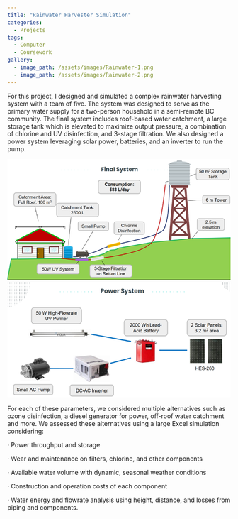 ```yaml
---
title: "Rainwater Harvester Simulation"
categories:
  - Projects
tags:
  - Computer
  - Coursework
gallery:
  - image_path: /assets/images/Rainwater-1.png
  - image_path: /assets/images/Rainwater-2.png
---
```


For this project, I designed and simulated a complex rainwater harvesting system with a team of five. The system was designed to serve as the primary water supply for a two-person household in a semi-remote BC community. The final system includes roof-based water catchment, a large storage tank which is elevated to maximize output pressure, a combination of chlorine and UV disinfection, and 3-stage filtration. We also designed a power system leveraging solar power, batteries, and an inverter to run the pump.

![](/assets/images/Rainwater-1.png)
![](/assets/images/Rainwater-2.png)


For each of these parameters, we considered multiple alternatives such as ozone disinfection, a diesel generator for power, off-roof water catchment and more. We assessed these alternatives using a large Excel simulation considering:

· Power throughput and storage

· Wear and maintenance on filters, chlorine, and other components

· Available water volume with dynamic, seasonal weather conditions

· Construction and operation costs of each component

· Water energy and flowrate analysis using height, distance, and losses from piping and components.
